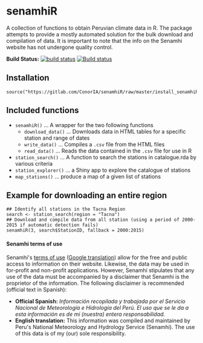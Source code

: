 senamhiR
========
A collection of functions to obtain Peruvian climate data in R.
The package attempts to provide a mostly automated solution for the bulk download and compilation of data.
It is important to note that the info on the Senamhi website has not undergone quality control.

**Build Status:** [![build status](https://gitlab.com/ConorIA/senamhiR/badges/master/build.svg)](https://gitlab.com/ConorIA/senamhiR/commits/master) [![Build status](https://ci.appveyor.com/api/projects/status/60kbu1b7wkf7akqn?svg=true)](https://ci.appveyor.com/project/ConorIA/senamhir-bxb45)

Installation
------
``` {r, eval = FALSE}
source("https://gitlab.com/ConorIA/senamhiR/raw/master/install_senamhiR.R")
```

Included functions
------------------
* `senamhiR()` ... A wrapper for the two following functions
    * `download_data()` ... Downloads data in HTML tables for a specific station and range of dates
    * `write_data()` ... Compiles a `.csv` file from the HTML files
    * `read_data()` ... Reads the data contained in the `.csv` file for use in R 
* `station_search()` ... A function to search the stations in catalogue.rda by various criteria
* `station_explorer()` ... a Shiny app to explore the catalogue of stations
* `map_stations()` ... produce a map of a given list of stations

Example for downloading an entire region
------
``` {r, eval = FALSE}
## Identify all stations in the Tacna Region
search <- station_search(region = "Tacna")
## Download and compile data from all station (using a period of 2000-2015 if automatic detection fails)
senamhiR(3, search$StationID, fallback = 2000:2015)
```

#### Senamhi terms of use

Senamhi's [terms of use](http://www.senamhi.gob.pe/?p=0613) ([Google translation](https://translate.google.com/translate?hl=en&sl=auto&tl=en&u=http%3A%2F%2Fwww.senamhi.gob.pe%2F%3Fp%3D0613)) allow for the free and public access to information on their website. Likewise, the data may be used in for-profit and non-profit applications. However, Senamhi stipulates that any use of the data must be accompanied by a disclaimer that Senamhi is the proprietor of the information. The following disclaimer is recommended (official text in Spanish):

- **Official Spanish:** _Información recopilada y trabajada por el Servicio Nacional de Meteorología e Hidrología del Perú. El uso que se le da a esta información es de mi (nuestra) entera responsabilidad._
- **English translation:** This information was compiled and maintained by Peru's National Meteorology and Hydrology Service (Senamhi). The use of this data is of my (our) sole responsibility.
